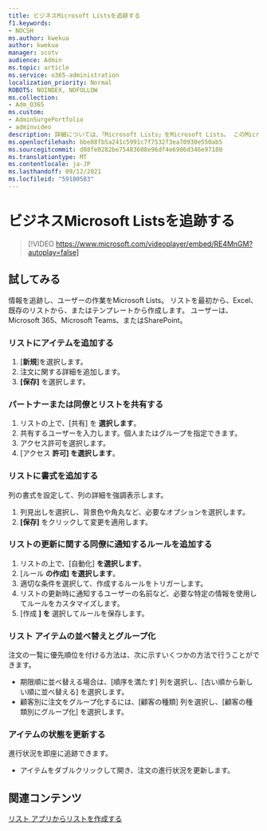```yaml
---
title: ビジネスMicrosoft Listsを追跡する
f1.keywords:
- NOCSH
ms.author: kwekua
author: kwekua
manager: scotv
audience: Admin
ms.topic: article
ms.service: o365-administration
localization_priority: Normal
ROBOTS: NOINDEX, NOFOLLOW
ms.collection:
- Adm_O365
ms.custom:
- AdminSurgePortfolio
- adminvideo
description: 詳細については、「Microsoft Lists」をMicrosoft Lists。 このMicrosoft Lists、顧客の種類、注文のフルフィルメント、注文の進捗状況など、顧客の詳細を追跡できます。
ms.openlocfilehash: bbe88fb5a241c5991c7f7532f3ea70930e550ab5
ms.sourcegitcommit: d08fe0282be75483608e96df4e6986d346e97180
ms.translationtype: MT
ms.contentlocale: ja-JP
ms.lasthandoff: 09/12/2021
ms.locfileid: "59180583"
---
```

# <a name="use-microsoft-lists-to-track-business-info"></a>ビジネスMicrosoft Listsを追跡する

> [!VIDEO https://www.microsoft.com/videoplayer/embed/RE4MnGM?autoplay=false]

## <a name="try-it"></a>試してみる

情報を追跡し、ユーザーの作業をMicrosoft Lists。 リストを最初から、Excel、既存のリストから、またはテンプレートから作成します。 ユーザーは、Microsoft 365、Microsoft Teams、またはSharePoint。

### <a name="add-an-item-to-the-list"></a>リストにアイテムを追加する

1. [**新規**]を選択します。
1. 注文に関する詳細を追加します。
1. **[保存]** を選択します。

### <a name="share-the-list-with-partners-or-coworkers"></a>パートナーまたは同僚とリストを共有する

1. リストの上で、[共有] を **選択します**。
1. 共有するユーザーを入力します。個人またはグループを指定できます。
1. アクセス許可を選択します。
1. [アクセス **許可] を選択します**。

### <a name="add-formatting-to-your-list"></a>リストに書式を追加する

列の書式を設定して、列の詳細を強調表示します。

1. 列見出しを選択し、背景色や角丸など、必要なオプションを選択します。
1. **[保存]** をクリックして変更を適用します。

### <a name="add-rules-to-alert-coworkers-about-list-updates"></a>リストの更新に関する同僚に通知するルールを追加する

1. リストの上で、[自動化] **を選択します**。
1. [ルール **の作成] を選択します**。
1. 適切な条件を選択して、作成するルールをトリガーします。
1. リストの更新時に通知するユーザーの名前など、必要な特定の情報を使用してルールをカスタマイズします。
1. [作成 **] を** 選択してルールを保存します。

### <a name="sort-and-group-list-items"></a>リスト アイテムの並べ替えとグループ化

注文の一覧に優先順位を付ける方法は、次に示すいくつかの方法で行うことができます。

- 期限順に並べ替える場合は、[順序を満たす] 列を選択し、[古い順から新しい順に並べ替える] を選択します。
- 顧客別に注文をグループ化するには、[顧客の種類] 列を選択し、[顧客の種類別にグループ化] を選択します。

### <a name="update-an-items-status"></a>アイテムの状態を更新する

進行状況を即座に追跡できます。

- アイテムをダブルクリックして開き、注文の進行状況を更新します。

## <a name="related-content"></a>関連コンテンツ

[リスト アプリからリストを作成する](https://support.microsoft.com/office/create-a-list-from-the-lists-app-b5e0b7f8-136f-425f-a108-699586f8e8bd)
